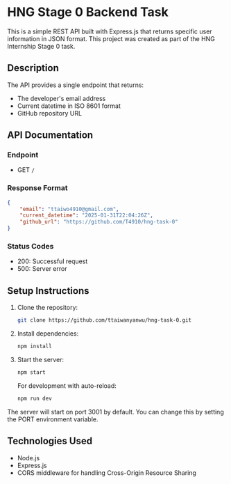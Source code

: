 # HNG Stage 0 Backend Task

This is a simple REST API built with Express.js that returns specific user information in JSON format. This project was created as part of the HNG Internship Stage 0 task.

## Description

The API provides a single endpoint that returns:
- The developer's email address
- Current datetime in ISO 8601 format
- GitHub repository URL

## API Documentation

### Endpoint

- GET `/`

### Response Format

```json
{
    "email": "ttaiwo4910@gmail.com",
    "current_datetime": "2025-01-31T22:04:26Z",
    "github_url": "https://github.com/T4910/hng-task-0"
}
```

### Status Codes

- 200: Successful request
- 500: Server error

## Setup Instructions

1. Clone the repository:
   ```bash
   git clone https://github.com/ttaiwanyanwu/hng-task-0.git
   ```

2. Install dependencies:
   ```bash
   npm install
   ```

3. Start the server:
   ```bash
   npm start
   ```

   For development with auto-reload:
   ```bash
   npm run dev
   ```

The server will start on port 3001 by default. You can change this by setting the PORT environment variable.

## Technologies Used

- Node.js
- Express.js
- CORS middleware for handling Cross-Origin Resource Sharing
